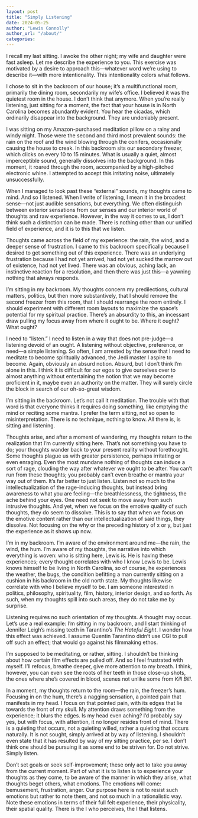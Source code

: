 ```yaml
---
layout: post
title: "Simply Listening"
date: 2024-05-25
author: "Lewis Connolly"
author_url: "/about/"
categories:
---
```


I recall my last sitting. I awoke the other night; my wife and daughter were fast asleep. Let me describe the experience to you. This exercise was motivated by a desire to approach this—whatever word we’re using to describe it—with more intentionality. This intentionality colors what follows.

I chose to sit in the backroom of our house; it’s a multifunctional room, primarily the dining room, secondarily my wife’s office. I believed it was the quietest room in the house. I don’t think that anymore. When you’re really listening, just sitting for a moment, the fact that your house is in North Carolina becomes abundantly evident. You hear the cicadas, which ordinarily disappear into the background. They are undeniably present.

I was sitting on my Amazon-purchased meditation pillow on a rainy and windy night. Those were the second and third most prevalent sounds: the rain on the roof and the wind blowing through the conifers, occasionally causing the house to creak. In this backroom sits our secondary freezer, which clicks on every 10 to 15 minutes. What is usually a quiet, almost imperceptible sound, generally dissolves into the background. In this moment, it roared through the room, accompanied by a high-pitched electronic whine. I attempted to accept this irritating noise, ultimately unsuccessfully.

When I managed to look past these “external” sounds, my thoughts came to mind. And so I listened. When I write of listening, I mean it in the broadest sense—not just audible sensations, but everything. We often distinguish between exterior sensations from our senses and our interior world of thoughts and raw experience. However, in the way it comes to us, I don’t think such a distinction can be made. There is nothing other than our unified field of experience, and it is to this that we listen.

Thoughts came across the field of my experience: the rain, the wind, and a deeper sense of frustration. I came to this backroom specifically because I desired to get something out of this experience. There was an underlying frustration because I had not yet arrived, had not yet sucked the marrow out of existence, had not yet lived. There was an obvious, aching lack, an instinctive reaction for a resolution, and then there was just this—a yawning nothing that always responds.

I’m sitting in my backroom. My thoughts concern my predilections, cultural matters, politics, but then more substantively, that I should remove the second freezer from this room, that I should rearrange the room entirely. I should experiment with different room layouts to maximize the space’s potential for my spiritual practice. There’s an absurdity to this, an incessant draw pulling my focus away from where it ought to be. Where it ought? What ought?

I need to “listen.” I need to listen in a way that does not pre-judge—a listening devoid of an ought. A listening without objective, preference, or need—a simple listening. So often, I am arrested by the sense that I need to meditate to become spiritually advanced, the Jedi master I aspire to become. Again, obviously an absurd notion. Absurd, but I don’t think I’m alone in this. I think it is difficult for our egos to give ourselves over to almost anything without entertaining the notion that we may become proficient in it, maybe even an authority on the matter. They will surely circle the block in search of our oh-so-great wisdom.

I’m sitting in the backroom. Let’s not call it meditation. The trouble with that word is that everyone thinks it requires doing something, like emptying the mind or reciting some mantra. I prefer the term sitting, not so open to misinterpretation. There is no technique, nothing to know. All there is, is sitting and listening.

Thoughts arise, and after a moment of wandering, my thoughts return to the realization that I’m currently sitting here. That’s not something you have to do; your thoughts wander back to your present reality without forethought. Some thoughts plague us with greater persistence, perhaps irritating or even enraging. Even the most mundane nothing of thoughts can induce a sort of rage, clouding the way after whatever we ought to be after. You can’t run from these thoughts; you probably can’t even breathe or mantra your way out of them. It’s far better to just listen. Listen not so much to the intellectualization of the rage-inducing thoughts, but instead bring awareness to what you are feeling—the breathlessness, the tightness, the ache behind your eyes. One need not seek to move away from such intrusive thoughts. And yet, when we focus on the emotive quality of such thoughts, they do seem to dissolve. This is to say that when we focus on the emotive content rather than our intellectualization of said things, they dissolve. Not focusing on the why or the preceding history of x or y, but just the experience as it shows up now.

I’m in my backroom. I’m aware of the environment around me—the rain, the wind, the hum. I’m aware of my thoughts, the narrative into which everything is woven: who is sitting here, Lewis is. He is having these experiences; every thought correlates with who I know Lewis to be. Lewis knows himself to be living in North Carolina, so of course, he experiences the weather, the bugs, the condition befitting a man currently sitting on a cushion in his backroom in the old north state. My thoughts likewise correlate with who I believe myself to be. I am someone interested in politics, philosophy, spirituality, film, history, interior design, and so forth. As such, when my thoughts spill into such areas, they do not take me by surprise.

Listening requires no such orientation of my thoughts. A thought may occur. Let’s use a real example: I’m sitting in my backroom, and I start thinking of Jennifer Leigh’s missing teeth in Tarantino’s *The Hateful Eight*. I wonder how this effect was achieved. I assume Quentin Tarantino didn’t use CGI to pull off such an effect; that would go against his filmmaking ethos.

I’m supposed to be meditating, or rather, sitting. I shouldn’t be thinking about how certain film effects are pulled off. And so I feel frustrated with myself. I’ll refocus, breathe deeper, give more attention to my breath. I think, however, you can even see the roots of her teeth in those close-up shots, the ones where she’s covered in blood, scenes not unlike some from *Kill Bill*.

In a moment, my thoughts return to the room—the rain, the freezer’s hum. Focusing in on the hum, there’s a nagging sensation, a pointed pain that manifests in my head. I focus on that pointed pain, with its edges that lie towards the front of my skull. My attention draws something from the experience; it blurs the edges. Is my head even aching? I’d probably say yes, but with focus, with attention, it no longer resides front of mind. There is a quieting that occurs, not a quieting willed, rather a quieting that occurs naturally. It is not sought, simply arrived at by way of listening. I shouldn’t even state that it has resulted by way of my sitting practice, per se. I don’t think one should be pursuing it as some end to be striven for. Do not strive. Simply listen.

Don’t set goals or seek self-improvement; these only act to take you away from the current moment. Part of what it is to listen is to experience your thoughts as they come, to be aware of the manner in which they arise, what thoughts beget others, what emotions. The emotions will come: bemusement, frustration, anger. Our purpose here is not to resist such emotions but rather to note them, and not so much in a rationalistic way. Note these emotions in terms of their full felt experience, their physicality, their spatial quality. There is the I who perceives, the I that listens.
